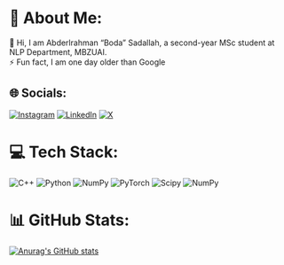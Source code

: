 # 💫 About Me:
🔭 Hi, I am Abderlrahman “Boda” Sadallah, a second-year MSc student at NLP Department, MBZUAI. <br>⚡ Fun fact, I am one day older than Google


## 🌐 Socials:
[![Instagram](https://img.shields.io/badge/Instagram-%23E4405F.svg?logo=Instagram&logoColor=white)](https://instagram.com/https://www.instagram.com/bodasadallah) [![LinkedIn](https://img.shields.io/badge/LinkedIn-%230077B5.svg?logo=linkedin&logoColor=white)](https://linkedin.com/in/https://linkedin.com/in/boda-sadallah/) [![X](https://img.shields.io/badge/X-black.svg?logo=X&logoColor=white)](https://x.com/https://twitter.com/bodasadallah) 

# 💻 Tech Stack:
![C++](https://img.shields.io/badge/c++-%2300599C.svg?style=plastic&logo=c%2B%2B&logoColor=white) ![Python](https://img.shields.io/badge/python-3670A0?style=plastic&logo=python&logoColor=ffdd54) ![NumPy](https://img.shields.io/badge/numpy-%23013243.svg?style=plastic&logo=numpy&logoColor=white) ![PyTorch](https://img.shields.io/badge/PyTorch-%23EE4C2C.svg?style=plastic&logo=PyTorch&logoColor=white) ![Scipy](https://img.shields.io/badge/SciPy-%230C55A5.svg?style=plastic&logo=scipy&logoColor=%white) ![NumPy](https://img.shields.io/badge/numpy-%23013243.svg?style=plastic&logo=numpy&logoColor=white)
# 📊 GitHub Stats:
[![Anurag's GitHub stats](https://github-readme-stats.vercel.app/api?username=bodasadallah)](https://github.com/anuraghazra/github-readme-stats)
